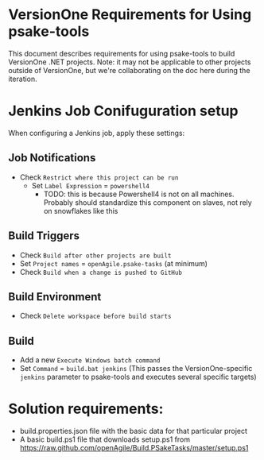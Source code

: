 # VersionOne Requirements for Using psake-tools

This document describes requirements for using psake-tools to build VersionOne .NET projects. Note: it may not be applicable to other projects outside of VersionOne, but we're collaborating on the doc here during the iteration.

# Jenkins Job Conifuguration setup

When configuring a Jenkins job, apply these settings:

## Job Notifications
* Check `Restrict where this project can be run`
  * Set `Label Expression` = `powershell4`
    * TODO: this is because Powershell4 is not on all machines. Probably should standardize this component on slaves, not rely on snowflakes like this

## Build Triggers
* Check `Build after other projects are built`
 * Set `Project names` = `openAgile.psake-tasks` (at minimum)
* Check `Build when a change is pushed to GitHub`

## Build Environment
* Check `Delete workspace before build starts`
  
## Build
* Add a new `Execute Windows batch command`
 * Set `Command` = `build.bat jenkins` (This passes the VersionOne-specific `jenkins` parameter to psake-tools and executes several specific targets)
 
# Solution requirements: 
* build.properties.json file with the basic data for that particular project
* A basic build.ps1 file that downloads setup.ps1 from https://raw.github.com/openAgile/Build.PSakeTasks/master/setup.ps1
